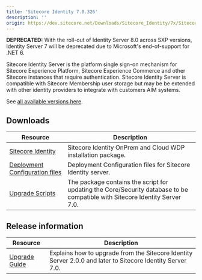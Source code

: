 ```yaml
---
title: 'Sitecore Identity 7.0.326'
description: ''
origin: https://dev.sitecore.net/Downloads/Sitecore_Identity/7x/Sitecore_Identity_70326.aspx
---
```

**DEPRECATED:** With the roll-out of Identity Server 8.0 across SXP versions, Identity Server 7 will be deprecated due to Microsoft's end-of-support for .NET 6.

Sitecore Identity Server is the platform single sign-on mechanism for Sitecore Experience Platform, Sitecore Experience Commerce and other Sitecore instances that require authentication.
Sitecore Identity Server is compatible with Sitecore Membership user storage but may be be extended with other identity providers to integrate with customers AIM systems.

See [all available versions here](/downloads/Sitecore_Identity).

## Downloads

| Resource                                                                                                                                                                                       | Description                                                                                                                 |
| ---------------------------------------------------------------------------------------------------------------------------------------------------------------------------------------------- | --------------------------------------------------------------------------------------------------------------------------- |
| [Sitecore Identity](https://scdp.blob.core.windows.net/downloads/Sitecore%20Identity/7x/Sitecore%20Identity%2070326/Secure/Sitecore.IdentityServer.7.0.326.scwdp.zip)                          | Sitecore Identity OnPrem and Cloud WDP installation package.                                                                |
| [Deployment Configuration files](https://scdp.blob.core.windows.net/downloads/Sitecore%20Identity/7x/Sitecore%20Identity%2070325/Secure/IdentityServer%20Deployment%20Configuration%207.0.zip) | Deployment Configuration files for Sitecore Identity server.                                                                |
| [Upgrade Scripts](https://scdp.blob.core.windows.net/downloads/Sitecore%20Identity/7x/Sitecore%20Identity%2070325/Secure/Sitecore.IdentityServer.UpgradeScripts.7.0.zip)                       | The package contains the script for updating the Core/Security database to be compatible with Sitecore Identity Server 7.0. |

## Release information

| Resource                                                                                                                                                                         | Description                                                                                                |
| -------------------------------------------------------------------------------------------------------------------------------------------------------------------------------- | ---------------------------------------------------------------------------------------------------------- |
| [Upgrade Guide](https://scdp.blob.core.windows.net/downloads/Sitecore%20Identity/7x/Sitecore%20Identity%2070325/Secure/Sitecore%20Identity%20Server%20Upgrade%20Guide-7.0.0.pdf) | Explains how to upgrade from the Sitecore Identity Server 2.0.0 and later to Sitecore Identity Server 7.0. |
